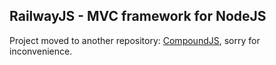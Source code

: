 ## RailwayJS - MVC framework for NodeJS

Project moved to another repository: [CompoundJS](/1602/compound), sorry for inconvenience.
